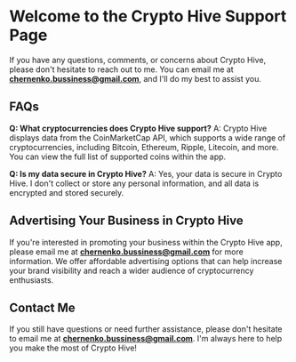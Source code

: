 # Welcome to the Crypto Hive Support Page

If you have any questions, comments, or concerns about Crypto Hive, please don't hesitate to reach out to me. You can email me at **chernenko.bussiness@gmail.com**, and I'll do my best to assist you.

## FAQs

**Q: What cryptocurrencies does Crypto Hive support?**
A: Crypto Hive displays data from the CoinMarketCap API, which supports a wide range of cryptocurrencies, including Bitcoin, Ethereum, Ripple, Litecoin, and more. You can view the full list of supported coins within the app.

**Q: Is my data secure in Crypto Hive?**
A: Yes, your data is secure in Crypto Hive. I don't collect or store any personal information, and all data is encrypted and stored securely.

## Advertising Your Business in Crypto Hive

If you're interested in promoting your business within the Crypto Hive app, please email me at **chernenko.bussiness@gmail.com** for more information. We offer affordable advertising options that can help increase your brand visibility and reach a wider audience of cryptocurrency enthusiasts.

## Contact Me

If you still have questions or need further assistance, please don't hesitate to email me at **chernenko.bussiness@gmail.com**. I'm always here to help you make the most of Crypto Hive!
